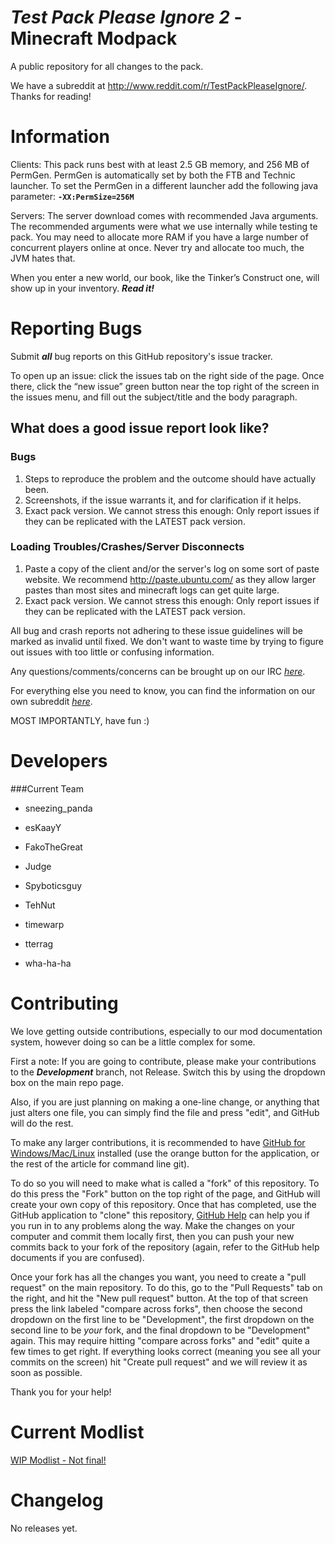 _Test Pack Please Ignore 2_ - Minecraft Modpack
===============

A public repository for all changes to the pack.

We have a subreddit at http://www.reddit.com/r/TestPackPleaseIgnore/. Thanks for reading!

Information
===============

Clients: This pack runs best with at least 2.5 GB memory, and 256 MB of PermGen. PermGen is automatically set by both the FTB and Technic launcher. To set the PermGen in a different launcher add the following java parameter: __`-XX:PermSize=256M`__

Servers: The server download comes with recommended Java arguments. The recommended arguments were what we use internally while testing te pack. You may need to allocate more RAM if you have a large number of concurrent players online at once. Never try and allocate too much, the JVM hates that.

When you enter a new world, our book, like the Tinker’s Construct one, will show up in your inventory. ___Read it!___


Reporting Bugs
===============
Submit ___all___ bug reports on this GitHub repository's issue tracker.

To open up an issue: click the issues tab on the right side of the page. Once there, click the “new issue” green button near the top right of the screen in the issues menu, and fill out the subject/title and the body paragraph. 

What does a good issue report look like?
----------------------------------------

### Bugs
1. Steps to reproduce the problem and the outcome should have actually been.
2. Screenshots, if the issue warrants it, and for clarification if it helps.
3. Exact pack version. We cannot stress this enough: Only report issues if they can be replicated with the LATEST pack version.

### Loading Troubles/Crashes/Server Disconnects
1. Paste a copy of the client and/or the server's log on some sort of paste website. We recommend http://paste.ubuntu.com/ as they allow larger pastes than most sites and minecraft logs can get quite large.
2. Exact pack version. We cannot stress this enough: Only report issues if they can be replicated with the LATEST pack version.

All bug and crash reports not adhering to these issue guidelines will be marked as invalid until fixed. We don't want to waste time by trying to figure out issues with too little or confusing information.

Any questions/comments/concerns can be brought up on our IRC _[here](http://webchat.esper.net/?channels=TestPackPleaseIgnore&prompt=1/#btn)_. 

For everything else you need to know, you can find the information on our own subreddit _[here](http://www.reddit.com/r/testpackpleaseignore)_.

MOST IMPORTANTLY, have fun :)

Developers
===============

###Current Team
- sneezing\_panda

- esKaayY

- FakoTheGreat

- Judge

- Spyboticsguy

- TehNut

- timewarp

- tterrag

- wha-ha-ha


Contributing
===
We love getting outside contributions, especially to our mod documentation system, however doing so can be a little complex for some.

First a note: If you are going to contribute, please make your contributions to the ___Development___ branch, not Release. Switch this by using the dropdown box on the main repo page.

Also, if you are just planning on making a one-line change, or anything that just alters one file, you can simply find the file and press "edit", and GitHub will do the rest.

To make any larger contributions, it is recommended to have [GitHub for Windows/Mac/Linux](https://help.github.com/articles/set-up-git) installed (use the orange button for the application, or the rest of the article for command line git).

To do so you will need to make what is called a "fork" of this repository. To do this press the "Fork" button on the top right of the page, and GitHub will create your own copy of this repository. Once that has completed, use the GitHub application to "clone" this repository, [GitHub Help](http://help.github.com) can help you if you run in to any problems along the way. Make the changes on your computer and commit them locally first, then you can push your new commits back to your fork of the repository (again, refer to the GitHub help documents if you are confused).

Once your fork has all the changes you want, you need to create a "pull request" on the main repository. To do this, go to the "Pull Requests" tab on the right, and hit the "New pull request" button. At the top of that screen press the link labeled "compare across forks", then choose the second dropdown on the first line to be "Development", the first dropdown on the second line to be _your_ fork, and the final dropdown to be "Development" again. This may require hitting "compare across forks" and "edit" quite a few times to get right. If everything looks correct (meaning you see all your commits on the screen) hit "Create pull request" and we will review it as soon as possible. 

Thank you for your help!

Current Modlist
===============
[WIP Modlist - Not final!](https://github.com/TPPI-Dev/TestPackPleaseIgnore2/blob/Development/ModVersions.txt)

Changelog
===============
No releases yet.
